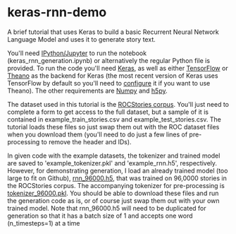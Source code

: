 # keras-rnn-demo
A brief tutorial that uses Keras to build a basic Recurrent Neural Network Language Model and uses it to generate story text.

You'll need [IPython/Jupyter](https://ipython.org/) to run the notebook (keras_rnn_generation.ipynb) or alternatively the regular Python file is provided. To run the code you'll need [Keras](https://keras.io/), as well as either [TensorFlow](https://www.tensorflow.org/) or [Theano](http://deeplearning.net/software/theano/) as the backend for Keras (the most recent version of Keras uses TensorFlow by default so you'll need to [configure](https://keras.io/backend/) it if you want to use Theano). The other requirements are [Numpy](http://www.numpy.org/) and [h5py](http://www.h5py.org/).

The dataset used in this tutorial is the [ROCStories corpus](http://cs.rochester.edu/nlp/rocstories/). You'll just need to complete a form to get access to the full dataset, but a sample of it is contained in example_train_stories.csv and example_test_stories.csv. The tutorial loads these files so just swap them out with the ROC dataset files when you download them (you'll need to do just a few lines of pre-processing to remove the header and IDs).

In given code with the example datasets, the tokenizer and trained model are saved to 'example_tokenizer.pkl' and 'example_rnn.h5', respectively. However, for demonstrating generation, I load an already trained model (too large to fit on Github), [rnn_96000.h5](https://drive.google.com/open?id=0B6gWqMAiVWPXNnQ5NTNuME5halE), that was trained on 96,0000 stories in the ROCStories corpus. The accompanying tokenizer for pre-processing is [tokenizer_96000.pkl](https://drive.google.com/open?id=0B6gWqMAiVWPXVXBPOG1EbG42d0E). You should be able to download these files and run the generation code as is, or of course just swap them out with your own trained model. Note that rnn_96000.h5 will need to be duplicated for generation so that it has a batch size of 1 and accepts one word (n_timesteps=1) at a time
